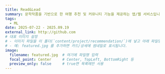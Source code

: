 ```yaml
---
title: Read&Lead
summary: 문학작품을 기반으로 한 여행 추천 및 커뮤니티 기능을 제공하는 앱/웹 서비스입니다. 소설, 시, 에세이 등의 책 작품을 기반으로 관광지를 검색하고, AI에게 문학작품을 바탕으로 한 여행계획을 추천받아 문학작품을 여행을 통해 경험하고 다른 독자들과 소통하는 서비스를 제공합니다.
tags:
  - ML
date: 2025-07-22 - 2025.09.19
external_link: http://github.com
# 대표 이미지 설정
# - 이미지 파일을 이 폴더(`content/project/recommendation/`)에 넣고 아래 파일명을 지정하세요.
# - 예: featured.jpg 를 추가하면 카드/상세에 썸네일로 표시됩니다.
image:
  filename: featured.jpg  # 여기에 파일명 입력
  focal_point: Center     # Center, TopLeft, BottomRight 등
  preview_only: false     # true면 목록에만 사용
---
```

